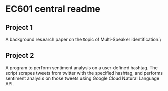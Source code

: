 # EC601 central readme

## Project 1
A background research paper on the topic of Multi-Speaker identification.\

## Project 2
A program to perform sentiment analysis on a user-defined hashtag. The script scrapes tweets from twitter with the specified hashtag, and performs sentiment analysis on those tweets using Google Cloud Natural Language API.
